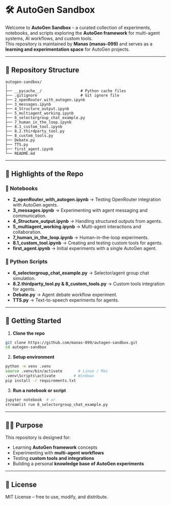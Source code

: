 # 🛠️ AutoGen Sandbox

Welcome to **AutoGen Sandbox** – a curated collection of experiments, notebooks, and scripts exploring the **AutoGen framework** for multi-agent systems, AI workflows, and custom tools.  
This repository is maintained by **Manas (manas-099)** and serves as a **learning and experimentation space** for AutoGen projects.

---

## 📂 Repository Structure

```
autogen-sandbox/
│
├── __pycache__/                 # Python cache files
├── .gitignore                   # Git ignore file
├── 2_openRouter_with_autogen.ipynb
├── 3_messages.ipynb
├── 4_Structure_output.ipynb
├── 5_multiagent_working.ipynb
├── 6_selectorgroup_chat_example.py
├── 7_human_in_the_loop.ipynb
├── 8.1_custom_tool.ipynb
├── 8.2.thirdparty_tool.py
├── 8_custom_tools.py
├── Debate.py
├── TTS.py
├── first_agent.ipynb
└── README.md
```

---

## 🌟 Highlights of the Repo

### 🔹 Notebooks
- **2_openRouter_with_autogen.ipynb** → Testing OpenRouter integration with AutoGen agents.
- **3_messages.ipynb** → Experimenting with agent messaging and communication.
- **4_Structure_output.ipynb** → Handling structured outputs from agents.
- **5_multiagent_working.ipynb** → Multi-agent interactions and collaboration.
- **7_human_in_the_loop.ipynb** → Human-in-the-loop experiments.
- **8.1_custom_tool.ipynb** → Creating and testing custom tools for agents.
- **first_agent.ipynb** → Initial experiments with a single AutoGen agent.

### 🔹 Python Scripts
- **6_selectorgroup_chat_example.py** → Selector/agent group chat simulation.
- **8.2.thirdparty_tool.py & 8_custom_tools.py** → Custom tools integration for agents.
- **Debate.py** → Agent debate workflow experiment.
- **TTS.py** → Text-to-speech experiments for agents.

---

## 🚀 Getting Started

1. **Clone the repo**
```bash
git clone https://github.com/manas-099/autogen-sandbox.git
cd autogen-sandbox
```

2. **Setup environment**
```bash
python -m venv .venv
source .venv/bin/activate       # Linux / Mac
.venv\Scripts\activate        # Windows
pip install -r requirements.txt
```

3. **Run a notebook or script**  
```bash
jupyter notebook  # or
streamlit run 6_selectorgroup_chat_example.py
```

---

## 🧑‍💻 Purpose

This repository is designed for:
- Learning **AutoGen framework** concepts
- Experimenting with **multi-agent workflows**
- Testing **custom tools and integrations**
- Building a personal **knowledge base of AutoGen experiments**

---

## 📜 License

MIT License – free to use, modify, and distribute.